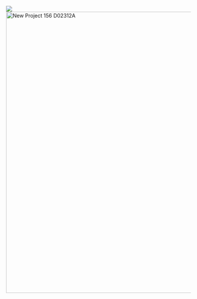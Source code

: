 ![](https://komarev.com/ghpvc/?username=nostalgep&color=430a0b&style=plastic&label=𝜗𝜚+profile+views+‎ )
<img width="2160" height="769" alt="New Project 156  D02312A" src="https://github.com/user-attachments/assets/e6e69a13-3e3a-487a-bf27-5ec70836a2be" />
